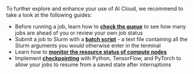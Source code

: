 To further explore and enhance your use of AI Cloud, we recommend to take a look at the following guides:

- Before running a job, learn how to [**check the queue**](../additional-guides/checking-the-queue.md) to see how many jobs are ahead of you or review your own job status
- Submit a job to Slurm with a [**batch script**](../additional-guides/run-a-batch-script/.md) - a text file containing all the Slurm arguments you would otherwise enter in the terminal
- Learn how to [**monitor the resource status of compute nodes**](../additional-guides/checking-the-status-of-compute-nodes.md)
- Implement [**checkpointing**](../additional-guides/checkpointing.md) with Python, TensorFlow, and PyTorch to allow your jobs to resume from a saved state after interruptions
